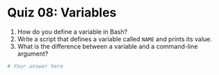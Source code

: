 # Quiz 08: Variables

1. How do you define a variable in Bash?
2. Write a script that defines a variable called `NAME` and prints its value.
3. What is the difference between a variable and a command-line argument?

```bash
# Your answer here
```
